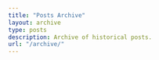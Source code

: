 ```yaml
---
title: "Posts Archive"
layout: archive
type: posts
description: Archive of historical posts.
url: "/archive/"
---
```

